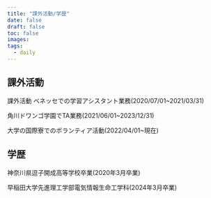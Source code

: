 ```yaml
---
title: "課外活動/学歴"
date: false
draft: false
toc: false
images: 
tags:
  - daily
---
```


## 課外活動
課外活動
ベネッセでの学習アシスタント業務(2020/07/01~2021/03/31)

角川ドワンゴ学園でTA業務(2021/06/01~2023/12/31)

大学の国際寮でのボランティア活動(2022/04/01~現在)


## 学歴

神奈川県逗子開成高等学校卒業(2020年3月卒業)

早稲田大学先進理工学部電気情報生命工学科(2024年3月卒業)